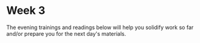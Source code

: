 # Week 3

The evening trainings and readings below will help you solidify work so far and/or prepare you for the next day's materials.

<!--

### Monday

### Tuesday

### Wednesday

### Thursday

### Weekend

-->
